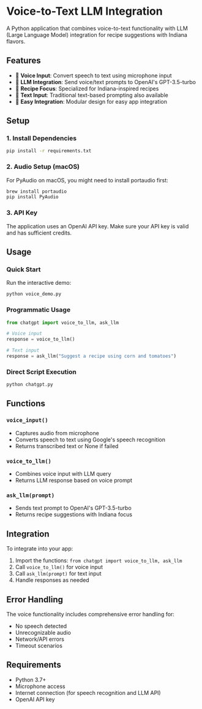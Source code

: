 # Voice-to-Text LLM Integration

A Python application that combines voice-to-text functionality with LLM (Large Language Model) integration for recipe suggestions with Indiana flavors.

## Features

- 🎤 **Voice Input**: Convert speech to text using microphone input
- 🤖 **LLM Integration**: Send voice/text prompts to OpenAI's GPT-3.5-turbo
- 🍳 **Recipe Focus**: Specialized for Indiana-inspired recipes
- 📝 **Text Input**: Traditional text-based prompting also available
- 🔧 **Easy Integration**: Modular design for easy app integration

## Setup

### 1. Install Dependencies

```bash
pip install -r requirements.txt
```

### 2. Audio Setup (macOS)

For PyAudio on macOS, you might need to install portaudio first:

```bash
brew install portaudio
pip install PyAudio
```

### 3. API Key

The application uses an OpenAI API key. Make sure your API key is valid and has sufficient credits.

## Usage

### Quick Start

Run the interactive demo:

```bash
python voice_demo.py
```

### Programmatic Usage

```python
from chatgpt import voice_to_llm, ask_llm

# Voice input
response = voice_to_llm()

# Text input
response = ask_llm("Suggest a recipe using corn and tomatoes")
```

### Direct Script Execution

```bash
python chatgpt.py
```

## Functions

### `voice_input()`
- Captures audio from microphone
- Converts speech to text using Google's speech recognition
- Returns transcribed text or None if failed

### `voice_to_llm()`
- Combines voice input with LLM query
- Returns LLM response based on voice prompt

### `ask_llm(prompt)`
- Sends text prompt to OpenAI's GPT-3.5-turbo
- Returns recipe suggestions with Indiana focus

## Integration

To integrate into your app:

1. Import the functions: `from chatgpt import voice_to_llm, ask_llm`
2. Call `voice_to_llm()` for voice input
3. Call `ask_llm(prompt)` for text input
4. Handle responses as needed

## Error Handling

The voice functionality includes comprehensive error handling for:
- No speech detected
- Unrecognizable audio
- Network/API errors
- Timeout scenarios

## Requirements

- Python 3.7+
- Microphone access
- Internet connection (for speech recognition and LLM API)
- OpenAI API key